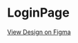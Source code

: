 # LoginPage

[View Design on Figma](https://www.figma.com/design/LepGT7G6LlVag62mlHkfS1/Login-Page?node-id=0-1&t=CbK74uySVfc6kgBS-1)
